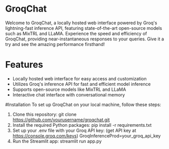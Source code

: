 # GroqChat
Welcome to GroqChat, a locally hosted web interface powered by Groq's lightning-fast inference API, featuring state-of-the-art open-source models such as MixTRL and LLaMA. Experience the speed and efficiency of GroqChat, providing near-instantaneous responses to your queries. Give it a try and see the amazing performance firsthand!

# Features
- Locally hosted web interface for easy access and customization
- Utilizes Groq's inference API for fast and efficient model inference
- Supports open-source models like MixTRL and LLaMA
- Interactive chat interface with conversational memory

#Installation
To set up GroqChat on your local machine, follow these steps:

1. Clone this repository:
git clone https://github.com/yourusername/groqchat.git
2. Install the required Python packages:
pip install -r requirements.txt
3. Set up your .env file with your Groq API key: (get API key at https://console.groq.com/keys)
GroqInferenceProd=your_groq_api_key
4. Run the Streamlit app:
streamlit run app.py



